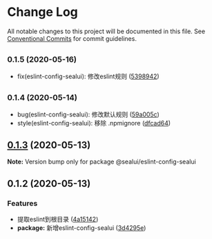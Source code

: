 # Change Log

All notable changes to this project will be documented in this file.
See [Conventional Commits](https://conventionalcommits.org) for commit guidelines.

## <small>0.1.5 (2020-05-16)</small>

* fix(eslint-config-sealui): 修改eslint规则 ([5398942](https://github.com/SealUI/seal-cli/commit/5398942))





## <small>0.1.4 (2020-05-14)</small>

* bug(eslint-config-sealui): 修改默认规则 ([59a005c](https://github.com/SealUI/seal-cli/commit/59a005c))
* style(eslint-config-sealui): 移除 .npmignore ([dfcad64](https://github.com/SealUI/seal-cli/commit/dfcad64))





## [0.1.3](https://github.com/SealUI/seal-cli/compare/@sealui/eslint-config-sealui@0.1.2...@sealui/eslint-config-sealui@0.1.3) (2020-05-13)

**Note:** Version bump only for package @sealui/eslint-config-sealui





## 0.1.2 (2020-05-13)


### Features

* 提取eslint到根目录 ([4a15142](https://github.com/SealUI/seal-cli/commit/4a15142323a4522cee132d197cd64e11ef899866))
* **package:** 新增eslint-config-sealui ([3d4295e](https://github.com/SealUI/seal-cli/commit/3d4295e7d7e3042670774253171716295071ac2b))
